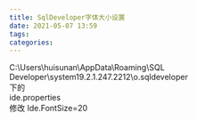 ```yaml
---
title: SqlDeveloper字体大小设置
date: 2021-05-07 13:59
tags: 
categories: 
---
```


<!--more-->

C:\\Users\\huisunan\\AppData\\Roaming\\SQL Developer\\system19.2.1.247.2212\\o.sqldeveloper  
下的  
ide.properties  
修改 Ide.FontSize=20